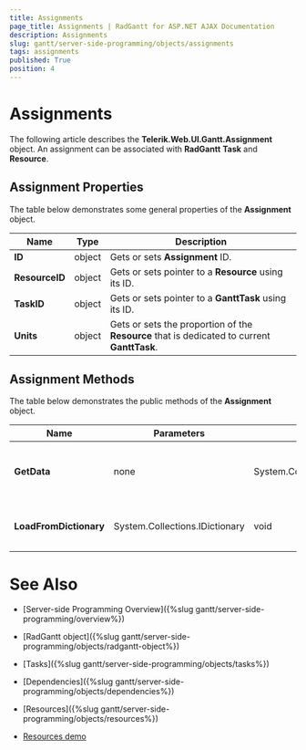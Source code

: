 ```yaml
---
title: Assignments
page_title: Assignments | RadGantt for ASP.NET AJAX Documentation
description: Assignments
slug: gantt/server-side-programming/objects/assignments
tags: assignments
published: True
position: 4
---
```


# Assignments


The following article describes the **Telerik.Web.UI.Gantt.Assignment** object. An assignment can be associated with **RadGantt** **Task** and **Resource**.

## Assignment Properties

The table below demonstrates some general properties of the **Assignment** object.

| Name | Type | Description |
| ------ | ------ | ------ |
| **ID** |object|Gets or sets **Assignment** ID.|
| **ResourceID** |object|Gets or sets pointer to a **Resource** using its ID.|
| **TaskID** |object|Gets or sets pointer to a **GanttTask** using its ID.|
| **Units** |object|Gets or sets the proportion of the **Resource** that is dedicated to current **GanttTask**.|


## Assignment Methods

The table below demonstrates the public methods of the **Assignment** object.

| Name | Parameters | Return type | Description |
| ------ | ------ | ------ | ------ |
| **GetData** |none|System.Collections.Specialized.IOrderedDictionary|Returns **Assignment** data as an Ordered dictionary.|
| **LoadFromDictionary** |System.Collections.IDictionary|void|Loads **Assignment** data from a Dictionary.|


# See Also

 * [Server-side Programming Overview]({%slug gantt/server-side-programming/overview%})
 
 * [RadGantt object]({%slug gantt/server-side-programming/objects/radgantt-object%})

 * [Tasks]({%slug gantt/server-side-programming/objects/tasks%})
 
 * [Dependencies]({%slug gantt/server-side-programming/objects/dependencies%})
 
 * [Resources]({%slug gantt/server-side-programming/objects/resources%})
 
 * [Resources demo](https://demos.telerik.com/aspnet-ajax/gantt/examples/functionality/resources/defaultcs.aspx)
 
